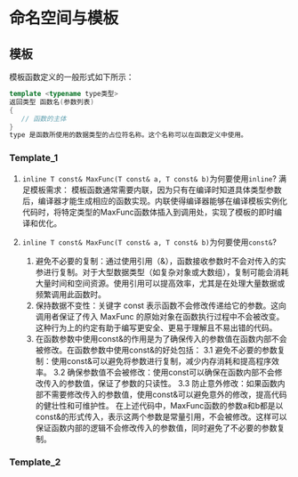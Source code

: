 # 命名空间与模板

## 模板

模板函数定义的一般形式如下所示：

```cpp
template <typename type类型> 
返回类型 函数名(参数列表)
{
   // 函数的主体
}
type 是函数所使用的数据类型的占位符名称。这个名称可以在函数定义中使用。
```

### Template_1

1. `inline T const& MaxFunc(T const& a, T const& b)`为何要使用`inline`?
    满足模板需求：
    模板函数通常需要内联，因为只有在编译时知道具体类型参数后，编译器才能生成相应的函数实现。内联使得编译器能够在编译模板实例化代码时，将特定类型的MaxFunc函数体插入到调用处，实现了模板的即时编译和优化。

2. `inline T const& MaxFunc(T const& a, T const& b)`为何要使用`const&`?
    1. 避免不必要的复制：通过使用引用（&），函数接收参数时不会对传入的实参进行复制。对于大型数据类型（如复杂对象或大数组），复制可能会消耗大量时间和空间资源。使用引用可以提高效率，尤其是在处理大量数据或频繁调用此函数时。
    2. 保持数据不变性：关键字 const 表示函数不会修改传递给它的参数。这向调用者保证了传入 MaxFunc 的原始对象在函数执行过程中不会被改变。这种行为上的约定有助于编写更安全、更易于理解且不易出错的代码。
    3. 在函数参数中使用const&的作用是为了确保传入的参数值在函数内部不会被修改。在函数参数中使用const&的好处包括：
        3.1 避免不必要的参数复制：使用const&可以避免将参数进行复制，减少内存消耗和提高程序效率。
        3.2 确保参数值不会被修改：使用const可以确保在函数内部不会修改传入的参数值，保证了参数的只读性。
        3.3 防止意外修改：如果函数内部不需要修改传入的参数值，使用const&可以避免意外的修改，提高代码的健壮性和可维护性。
        在上述代码中，MaxFunc函数的参数a和b都是以const&的形式传入，表示这两个参数是常量引用，不会被修改。这样可以保证函数内部的逻辑不会修改传入的参数值，同时避免了不必要的参数复制。

### Template_2
